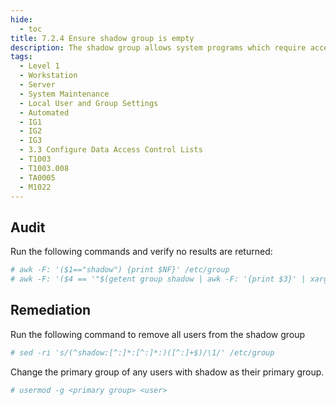 ```yaml
---
hide:
  - toc
title: 7.2.4 Ensure shadow group is empty
description: The shadow group allows system programs which require access the ability to read the /etc/shadow file. No users should be assigned to the shadow group.
tags:
  - Level 1
  - Workstation
  - Server
  - System Maintenance
  - Local User and Group Settings
  - Automated
  - IG1
  - IG2
  - IG3
  - 3.3 Configure Data Access Control Lists
  - T1003
  - T1003.008
  - TA0005
  - M1022
---
```


## Audit
Run the following commands and verify no results are returned:
```bash
# awk -F: '($1=="shadow") {print $NF}' /etc/group
# awk -F: '($4 == '"$(getent group shadow | awk -F: '{print $3}' | xargs)"') {print " - user: \"" $1 "\" primary group is the shadow group"}' /etc/passwd
```

## Remediation
Run the following command to remove all users from the shadow group
```bash
# sed -ri 's/(^shadow:[^:]*:[^:]*:)([^:]+$)/\1/' /etc/group
```

Change the primary group of any users with shadow as their primary group.
```bash
# usermod -g <primary group> <user>
```
